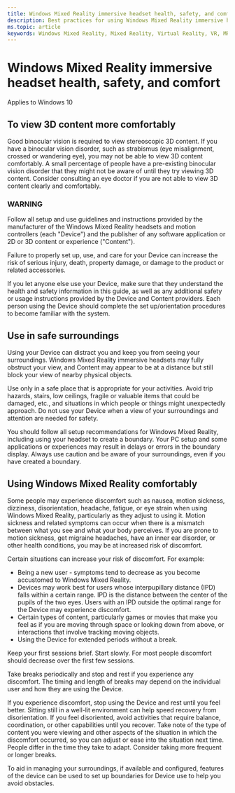 ```yaml
---
title: Windows Mixed Reality immersive headset health, safety, and comfort
description: Best practices for using Windows Mixed Reality immersive headsets.
ms.topic: article
keywords: Windows Mixed Reality, Mixed Reality, Virtual Reality, VR, MR, Comfort, Safety, Health, Immersive, Headsets
---
```


# Windows Mixed Reality immersive headset health, safety, and comfort
Applies to Windows 10

## To view 3D content more comfortably

Good binocular vision is required to view stereoscopic 3D content. If you have a binocular vision disorder, such as strabismus (eye misalignment, crossed or wandering eye), you may not be able to view 3D content comfortably. A small percentage of people have a pre-existing binocular vision disorder that they might not be aware of until they try viewing 3D content. Consider consulting an eye doctor if you are not able to view 3D content clearly and comfortably.

### WARNING

Follow all setup and use guidelines and instructions provided by the manufacturer of the Windows Mixed Reality headsets and motion controllers (each "Device") and the publisher of any software application or 2D or 3D content or experience ("Content").

Failure to properly set up, use, and care for your Device can increase the risk of serious injury, death, property damage, or damage to the product or related accessories.

If you let anyone else use your Device, make sure that they understand the health and safety information in this guide, as well as any additional safety or usage instructions provided by the Device and Content providers. Each person using the Device should complete the set up/orientation procedures to become familiar with the system.

## Use in safe surroundings

Using your Device can distract you and keep you from seeing your surroundings. Windows Mixed Reality immersive headsets may fully obstruct your view, and Content may appear to be at a distance but still block your view of nearby physical objects.

Use only in a safe place that is appropriate for your activities. Avoid trip hazards, stairs, low ceilings, fragile or valuable items that could be damaged, etc., and situations in which people or things might unexpectedly approach. Do not use your Device when a view of your surroundings and attention are needed for safety.

You should follow all setup recommendations for Windows Mixed Reality, including using your headset to create a boundary. Your PC setup and some applications or experiences may result in delays or errors in the boundary display. Always use caution and be aware of your surroundings, even if you have created a boundary.

## Using Windows Mixed Reality comfortably

Some people may experience discomfort such as nausea, motion sickness, dizziness, disorientation, headache, fatigue, or eye strain when using Windows Mixed Reality, particularly as they adjust to using it. Motion sickness and related symptoms can occur when there is a mismatch between what you see and what your body perceives. If you are prone to motion sickness, get migraine headaches, have an inner ear disorder, or other health conditions, you may be at increased risk of discomfort.

Certain situations can increase your risk of discomfort. For example:
* Being a new user - symptoms tend to decrease as you become accustomed to Windows Mixed Reality.
* Devices may work best for users whose interpupillary distance (IPD) falls within a certain range. IPD is the distance between the center of the pupils of the two eyes. Users with an IPD outside the optimal range for the Device may experience discomfort.
* Certain types of content, particularly games or movies that make you feel as if you are moving through space or looking down from above, or interactions that involve tracking moving objects.
* Using the Device for extended periods without a break.

Keep your first sessions brief. Start slowly. For most people discomfort should decrease over the first few sessions.

Take breaks periodically and stop and rest if you experience any discomfort. The timing and length of breaks may depend on the individual user and how they are using the Device.

If you experience discomfort, stop using the Device and rest until you feel better. Sitting still in a well-lit environment can help speed recovery from disorientation. If you feel disoriented, avoid activities that require balance, coordination, or other capabilities until you recover. Take note of the type of content you were viewing and other aspects of the situation in which the discomfort occurred, so you can adjust or ease into the situation next time. People differ in the time they take to adapt. Consider taking more frequent or longer breaks.

To aid in managing your surroundings, if available and configured, features of the device can be used to set up boundaries for Device use to help you avoid obstacles.
